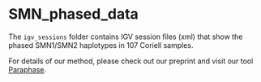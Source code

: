 # SMN_phased_data
The `igv_sessions` folder contains IGV session files (xml) that show the phased SMN1/SMN2 haplotypes in 107 Coriell samples.

For details of our method, please check out our preprint and visit our tool [Paraphase](https://github.com/PacificBiosciences/paraphase).

